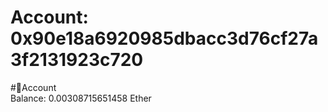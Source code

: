 
Account: 0x90e18a6920985dbacc3d76cf27a3f2131923c720
===================================================
  
#📜Account  
Balance: 0.00308715651458 Ether